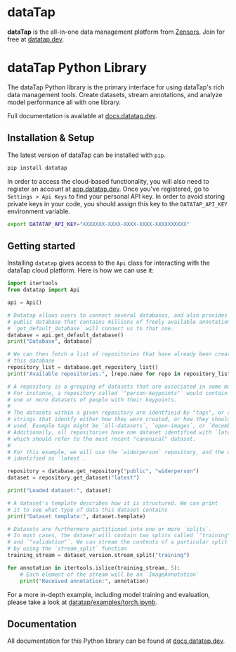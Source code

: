 # dataTap

**dataTap** is the all-in-one data management platform from [Zensors](https://zensors.com). Join for free at [datatap.dev](https://datatap.dev).

# dataTap Python Library

The dataTap Python library is the primary interface for using dataTap's rich data management tools. Create datasets, stream annotations, and analyze model performance all with one library.

Full documentation is available at [docs.datatap.dev](https://docs.datatap.dev/).

## Installation & Setup

The latest version of dataTap can be installed with `pip`.

```bash
pip install datatap
```

In order to access the cloud-based functionality, you will also need to register an account at [app.datatap.dev](https://app.datatap.dev). Once you've registered, go to `Settings > Api Keys` to find your personal API key. In order to avoid storing private keys in your code, you should assign this key to the `DATATAP_API_KEY` environment variable.

```bash
export DATATAP_API_KEY="XXXXXXX-XXXX-XXXX-XXXX-XXXXXXXXXX"
```

## Getting started

Installing `datatap` gives access to the `Api` class for interacting with the dataTap cloud platform. Here is how we can use it:

```python
import itertools
from datatap import Api

api = Api()

# Datatap allows users to connect several databases, and also provides a
# public database that contains millions of freely available annotations.
# `get_default_database` will connect us to that one.
database = api.get_default_database()
print("Database", database)

# We can then fetch a list of repositories that have already been created in
# this database
repository_list = database.get_repository_list()
print("Available repositories:", [repo.name for repo in repository_list])

# A repository is a grouping of datasets that are associated in some manner.
# For instance, a repository called `"person-keypoints"` would contain
# one or more datasets of people with their keypoints.
#
# The datasets within a given repository are identfieid by "tags", or short
# strings that identfy either how they were created, or how they should be
# used. Example tags might be `all-datasets`, `open-images`, or `december-2020`.
# Additionally, all repositories have one dataset identified with `latest`,
# which should refer to the most recent "canonical" dataset.
#
# For this example, we will use the `widerperson` repository, and the dataset
# identified as `latest`.

repository = database.get_repository("public", "widerperson")
dataset = repository.get_dataset("latest")

print("Loaded dataset:", dataset)

# A dataset's template describes how it is structured. We can print
# it to see what type of data this dataset contains
print("Dataset template:", dataset.template)

# Datasets are furthermore partitioned into one or more `splits`.
# In most cases, the dataset will contain two splits called `"training"`
# and `"validation"`. We can stream the contents of a particular split
# by using the `stream_split` function
training_stream = dataset_version.stream_split("training")

for annotation in itertools.islice(training_stream, 5):
    # Each element of the stream will be an `ImageAnnotation`
    print("Received annotation:", annotation)
```

For a more in-depth example, including model training and evaluation, please take a look at [datatap/examples/torch.ipynb](https://github.com/Zensors/datatap-python/tree/master/datatap/examples/torch.ipynb).

## Documentation

All documentation for this Python library can be found at [docs.datatap.dev](https://docs.datatap.dev).